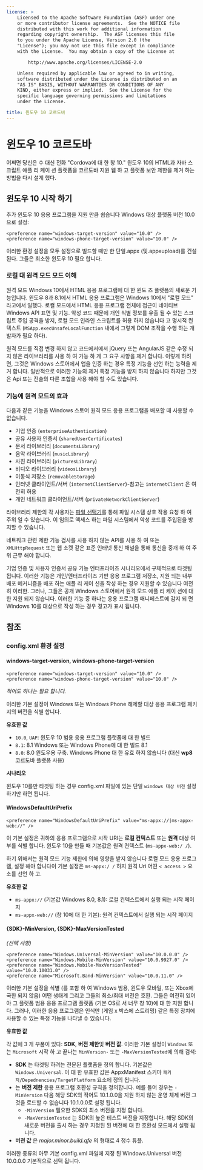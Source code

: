 ```yaml
---
license: >
    Licensed to the Apache Software Foundation (ASF) under one
    or more contributor license agreements.  See the NOTICE file
    distributed with this work for additional information
    regarding copyright ownership.  The ASF licenses this file
    to you under the Apache License, Version 2.0 (the
    "License"); you may not use this file except in compliance
    with the License.  You may obtain a copy of the License at

        http://www.apache.org/licenses/LICENSE-2.0

    Unless required by applicable law or agreed to in writing,
    software distributed under the License is distributed on an
    "AS IS" BASIS, WITHOUT WARRANTIES OR CONDITIONS OF ANY
    KIND, either express or implied.  See the License for the
    specific language governing permissions and limitations
    under the License.

title: 윈도우 10 코르도바
---
```


# 윈도우 10 코르도바

어쩌면 당신은 수 대신 전화 "Cordova에 대 한 창 10." 윈도우 10의 HTML과 자바 스크립트 애플 리 케이 션 플랫폼을 코르도바 지원 웹 하 고 플랫폼 보안 제한을 제거 하는 방법을 다시 설계 했다.

## 윈도우 10 시작 하기

추가 윈도우 10 응용 프로그램을 지원 만큼 쉽습니다 Windows 대상 플랫폼 버전 10.0으로 설정:

    <preference name="windows-target-version" value="10.0" />
    <preference name="windows-phone-target-version" value="10.0" />


이러한 환경 설정을 모두 설정으로 빌드할 때만 한 단일.appx (및.appxupload)를 건설 된다. 그들은 최소한 윈도우 10 필요 합니다.

### 로컬 대 원격 모드 모드 이해

원격 모드 Windows 10에서 HTML 응용 프로그램에 대 한 윈도 즈 플랫폼의 새로운 기능입니다. 윈도우 8과 8.1에서 HTML 응용 프로그램은 Windows 10에서 "로컬 모드" 라고에서 일했다. 로컬 모드에서 HTML 응용 프로그램 전체에 접근이 네이티브 Windows API 표면 및 기능. 악성 코드 때문에 개인 식별 정보를 유출 될 수 있는 스크립트 주입 공격을 방지, 로컬 모드 인라인 스크립트를 허용 하지 않습니다 고 명시적 컨텍스트 (`MSApp.execUnsafeLocalFunction` 내에서 그렇게 DOM 조작을 수행 하는 개발자가 필요 하다).

원격 모드를 직접 변경 하지 않고 코드에서에서 jQuery 또는 AngularJS 같은 수정 되지 않은 라이브러리를 사용 하 여 가능 하 게 그 요구 사항을 제거 합니다. 이렇게 하려면, 그것은 Windows 스토어에서 앱을 인증 하는 경우 특정 기능을 선언 하는 능력을 제거 합니다. 일반적으로 이러한 기능의 제거 특정 기능을 방지 하지 않습니다 하지만 그것은 Api 또는 전술의 다른 조합을 사용 해야 할 수도 있습니다.

### 기능에 원격 모드의 효과

다음과 같은 기능을 Windows 스토어 원격 모드 응용 프로그램을 배포할 때 사용할 수 없습니다.

  * 기업 인증 (`enterpriseAuthentication`)
  * 공유 사용자 인증서 (`sharedUserCertificates`)
  * 문서 라이브러리 (`documentsLibrary`)
  * 음악 라이브러리 (`musicLibrary`)
  * 사진 라이브러리 (`picturesLibrary`)
  * 비디오 라이브러리 (`videosLibrary`)
  * 이동식 저장소 (`removableStorage`)
  * 인터넷 클라이언트/서버 (`internetClientServer`)-참고는 `internetClient` 은 여전히 허용
  * 개인 네트워크 클라이언트/서버 (`privateNetworkClientServer`)

라이브러리 제한의 각 사용자는 [파일 선택기](https://msdn.microsoft.com/en-us/library/windows/apps/windows.storage.pickers.fileopenpicker.aspx)를 통해 파일 시스템 상호 작용 요청 하 여 주위 일 수 있습니다. 이 임의로 액세스 하는 파일 시스템에서 악성 코드를 주입된을 방지할 수 있습니다.

네트워크 관련 제한 기능 검사를 사용 하지 않는 API를 사용 하 여 또는 `XMLHttpRequest` 또는 웹 소켓 같은 표준 인터넷 통신 채널을 통해 통신을 중개 하 여 주위 근무 해야 합니다.

기업 인증 및 사용자 인증서 공유 기능 엔터프라이즈 시나리오에서 구체적으로 타겟팅 됩니다. 이러한 기능은 개인/엔터프라이즈 기반 응용 프로그램 저장소, 지원 되는 내부 배포 메커니즘을 배포 하는 애플 리 케이 션을 작성 하는 경우 지원할 수 있습니다 여전히 이러한. 그러나, 그들은 공개 Windows 스토어에서 원격 모드 애플 리 케이 션에 대 한 지원 되지 않습니다. 이러한 기능 중 하나는 응용 프로그램 매니페스트에 감지 되 면 Windows 10를 대상으로 작성 하는 경우 경고가 표시 됩니다.

## 참조

### config.xml 환경 설정

#### windows-target-version, windows-phone-target-version

    <preference name="windows-target-version" value="10.0" />
    <preference name="windows-phone-target-version" value="10.0" />


*적어도 하나는 필요 합니다.*

이러한 기본 설정이 Windows 또는 Windows Phone 해제할 대상 응용 프로그램 패키지의 버전을 식별 합니다.

**유효한 값**

  * `10.0`, `UAP`: 윈도우 10 범용 응용 프로그램 플랫폼에 대 한 빌드
  * `8.1`: 8.1 Windows 또는 Windows Phone에 대 한 빌드 8.1
  * `8.0`: 8.0 윈도우용 구축. Windows Phone 대 한 유효 하지 않습니다 (대신 **wp8** 코르도바 플랫폼 사용)

**시나리오**

윈도우 10를만 타겟팅 하는 경우 config.xml 파일에 있는 단일 `windows 대상 버전` 설정 하기만 하면 됩니다.

#### WindowsDefaultUriPrefix

    <preference name="WindowsDefaultUriPrefix" value="ms-appx://|ms-appx-web://" />


이 기본 설정은 귀하의 응용 프로그램으로 시작 URI는 **로컬 컨텍스트** 또는 **원격** 대상 여부를 식별 합니다. 윈도우 10을 만들 때 기본값은 원격 컨텍스트 (`ms-appx-web:/ /`).

하기 위해서는 원격 모드 기능 제한에 의해 영향을 받지 않습니다 로컬 모드 응용 프로그램, 설정 해야 합니다이 기본 설정은 `ms-appx:/ /` 하지 원격 Uri 어떤 `< access >` 요소를 선언 하 고.

**유효한 값**

  * `ms-appx://` (기본값 Windows 8.0, 8.1): 로컬 컨텍스트에서 실행 되는 시작 페이지
  * `ms-appx-web://` (창 10에 대 한 기본): 원격 컨텍스트에서 실행 되는 시작 페이지

#### {SDK}-MinVersion, {SDK}-MaxVersionTested

*(선택 사항)*

    <preference name="Windows.Universal-MinVersion" value="10.0.0.0" />
    <preference name="Windows.Mobile-MinVersion" value="10.0.9927.0" />
    <preference name="Windows.Mobile-MaxVersionTested" value="10.0.10031.0" />
    <preference name="Microsoft.Band-MinVersion" value="10.0.11.0" />


이러한 기본 설정을 식별 (를 포함 하 여 Windows 범용, 윈도우 모바일, 또는 Xbox에 국한 되지 않음) 어떤 생태계 그리고 그들의 최소/최대 버전은 호환. 그들은 여전히 있어야 그 플랫폼 범용 응용 프로그램 플랫폼 (기본 OS로 서 너무 창 10)에 대 한 지원 합니다. 그러나, 이러한 응용 프로그램은 인식만 (게임 x 박스에 스트리밍) 같은 특정 장치에 사용할 수 있는 특정 기능을 나타낼 수 있습니다.

**유효한 값**

각 값에 3 개 부품이 있다: **SDK**, **버전 제한**및 **버전 값**. 이러한 기본 설정이 `Windows` 또는 `Microsoft` 시작 하 고 끝나는 `MinVersion-` 또는 `-MaxVersionTested`에 의해 검색:

  * **SDK** 는 타겟팅 하려는 전문된 플랫폼을 정의 합니다. 기본값은 `Windows.Universal`. 이 대 한 유효한 값은 AppxManifest 스키마 `패키지/Depednencies/TargetPlatform` 요소에 정의 됩니다.
  * 는 **버전 제한** 응용 프로그램 호환성 규칙을 정의합니다. 예를 들어 경우는 `-MinVersion` 다음 해당 SDK의 적어도 10.1.0.0을 지원 하지 않는 운영 체제 버전 그것을 로드할 수 없습니다 10.1.0.0로 설정 됩니다.
      * `-MinVersion` 필요한 SDK의 최소 버전을 지정 합니다.
      * `-MaxVersionTested` 는 SDK의 높은 테스트 버전을 지정합니다. 해당 SDK의 새로운 버전을 출시 하는 경우 지정된 된 버전에 대 한 호환성 모드에서 실행 됩니다.
  * **버전 값** 은 *major.minor.build.qfe* 의 형태로 4 정수 튜플.

이러한 종류의 아무 기본 config.xml 파일에 지정 된 Windows.Universal 버전 10.0.0.0 기본적으로 선택 됩니다.

